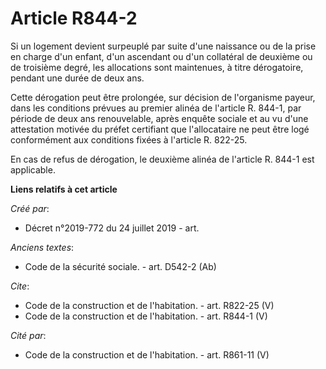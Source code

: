 # Article R844-2

Si un logement devient surpeuplé par suite d'une naissance ou de la prise en charge d'un enfant, d'un ascendant ou d'un
collatéral de deuxième ou de troisième degré, les allocations sont maintenues, à titre dérogatoire, pendant une durée de deux
ans. 

Cette dérogation peut être prolongée, sur décision de l'organisme payeur, dans les conditions prévues au premier alinéa de
l'article R. 844-1, par période de deux ans renouvelable, après enquête sociale et au vu d'une attestation motivée du préfet
certifiant que l'allocataire ne peut être logé conformément aux conditions fixées à l'article R. 822-25. 

En cas de refus de dérogation, le deuxième alinéa de l'article R. 844-1 est applicable.

**Liens relatifs à cet article**

_Créé par_:

  - Décret n°2019-772 du 24 juillet 2019 - art.

_Anciens textes_:

  - Code de la sécurité sociale. - art. D542-2 (Ab)

_Cite_:

  - Code de la construction et de l'habitation. - art. R822-25 (V)
  - Code de la construction et de l'habitation. - art. R844-1 (V)

_Cité par_:

  - Code de la construction et de l'habitation. - art. R861-11 (V)
